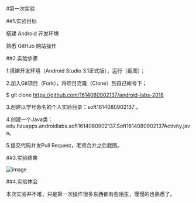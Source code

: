 #第一次实验

##1.实验目标

  搭建 Android 开发环境
  
  熟悉 GitHub 网站操作

##2.实验步骤

  1.搭建开发环境（Android Studio 3.1正式版），运行（截图）；
  
  2.加入Git项目（Fork），将项目克隆（Clone）到自己帐号下；
  
  $ git clone https://github.com/1614080902137/android-labs-2018

  3.创建以学号命名的个人实验目录：soft1614080902137 。
  
  4.创建一个Java类：edu.hzuapps.androidlabs.soft1614080902137.Soft1614080902137Activity.java。
  
  5.提交代码并发Pull Request，老师合并之后截图。

##3.实验结果

![image](https://github.com/1614080902137/android-labs-2018/blob/master/实验一截图.png)

##4.实验体会

  本次实验并不难，只是第一次操作很多东西都有些陌生，慢慢的也熟悉了。
